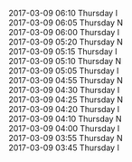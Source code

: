 2017-03-09 06:10 Thursday  I  
2017-03-09 06:05 Thursday  N  
2017-03-09 06:00 Thursday  I  
2017-03-09 05:20 Thursday  N  
2017-03-09 05:15 Thursday  I  
2017-03-09 05:10 Thursday  N  
2017-03-09 05:05 Thursday  I  
2017-03-09 04:55 Thursday  N  
2017-03-09 04:30 Thursday  I  
2017-03-09 04:25 Thursday  N  
2017-03-09 04:20 Thursday  I  
2017-03-09 04:10 Thursday  N  
2017-03-09 04:00 Thursday  I  
2017-03-09 03:55 Thursday  N  
2017-03-09 03:45 Thursday  I  
